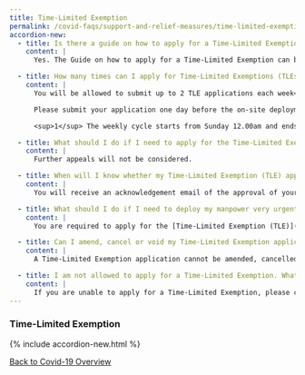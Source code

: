 ```yaml
---
title: Time-Limited Exemption
permalink: /covid-faqs/support-and-relief-measures/time-limited-exemption
accordion-new:
  - title: Is there a guide on how to apply for a Time-Limited Exemption?
    content: |
      Yes. The Guide on how to apply for a Time-Limited Exemption can be found [here](/images/covid/TimeLimitedExemptionGuide.pdf){:target="_blank"}.

  - title: How many times can I apply for Time-Limited Exemptions (TLEs)?
    content: |     
      You will be allowed to submit up to 2 TLE applications each week<sup>1</sup>.

      Please submit your application one day before the on-site deployment of your staff. Please note that the total number of employees activated should not exceed 10, or 25% of the total number of employees in your company, whichever is lower. You are encouraged to plan for deployment of manpower accordingly.

      <sup>1</sup> The weekly cycle starts from Sunday 12.00am and ends on Saturday 11.59pm.

  - title: What should I do if I need to apply for the Time-Limited Exemption more than twice in the same week?
    content: |  
      Further appeals will not be considered.

  - title: When will I know whether my Time-Limited Exemption (TLE) application has been approved?
    content: |  
      You will receive an acknowledgement email of the approval of your TLE application.

  - title: What should I do if I need to deploy my manpower very urgently (i.e. less than 24-hour notice period)?
    content: |  
      You are required to apply for the [Time-Limited Exemption (TLE)](https://go.gov.sg/timelimitedexemption){:target="_blank"} one day before deploying your staff. You are encouraged to plan for deployment of manpower accordingly.

  - title: Can I amend, cancel or void my Time-Limited Exemption application if there are changes in my manpower deployment plans?
    content: |      
      A Time-Limited Exemption application cannot be amended, cancelled or voided once it has been submitted regardless of circumstances. It will still be counted towards your submission quota of twice per week.

  - title: I am not allowed to apply for a Time-Limited Exemption. What should I do?
    content: |   
      If you are unable to apply for a Time-Limited Exemption, please contact our helpdesk at <covid_gobusiness@mti.gov.sg> for further assistance.      
---
```


### Time-Limited Exemption

{% include accordion-new.html %}

[Back to Covid-19 Overview](/covid/)
